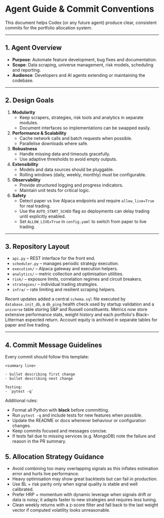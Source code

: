# Agent Guide & Commit Conventions

This document helps Codex (or any future agent) produce clear, consistent commits for the portfolio allocation system.

---

## 1. Agent Overview

- **Purpose**: Automate feature development, bug fixes and documentation.
- **Scope**: Data scraping, universe management, risk models, scheduling and reporting.
- **Audience**: Developers and AI agents extending or maintaining the codebase.

---

## 2. Design Goals

1. **Modularity**
   - Keep scrapers, strategies, risk tools and analytics in separate modules.
   - Document interfaces so implementations can be swapped easily.
2. **Performance & Scalability**
   - Cache network calls and batch requests when possible.
   - Parallelise downloads where safe.
3. **Robustness**
   - Handle missing data and timeouts gracefully.
   - Use adaptive thresholds to avoid empty outputs.
4. **Extensibility**
   - Models and data sources should be pluggable.
   - Rolling windows (daily, weekly, monthly) must be configurable.
5. **Observability**
   - Provide structured logging and progress indicators.
   - Maintain unit tests for critical logic.
6. **Safety**
   - Detect paper vs live Alpaca endpoints and require `allow_live=True` for real trading.
   - Use the `AUTO_START_SCHED` flag so deployments can delay trading until explicitly enabled.
   - Set `ALLOW_LIVE=True` in `config.yaml` to switch from paper to live trading.

---

## 3. Repository Layout

- `api.py` – REST interface for the front end.
- `scheduler.py` – manages periodic strategy execution.
- `execution/` – Alpaca gateway and execution helpers.
- `analytics/` – metric collection and optimisation utilities.
- `risk/` – exposure limits, correlation regimes and circuit breakers.
- `strategies/` – individual trading strategies.
- `infra/` – rate limiting and resilient scraping helpers.

Recent updates added a central `schema.sql` file executed by
`database.init_db`, a `db_ping` health check used by startup validation and a
`universe` table storing S&P and Russell constituents. Metrics now store extensive performance stats, weight history and each portfolio's Black–Litterman expected return. Account equity is archived in separate tables for paper and live trading.

---

## 4. Commit Message Guidelines

Every commit should follow this template:

```
<summary line>

- bullet describing first change
- bullet describing next change

Testing:
- `pytest -q`
```

Additional rules:
- Format all Python with **black** before committing.
- Run `pytest -q` and include tests for new features when possible.
- Update the README or docs whenever behaviour or configuration changes.
- Keep commits focused and messages concise.
- If tests fail due to missing services (e.g. MongoDB) note the failure and
  reason in the PR summary.

## 5. Allocation Strategy Guidance

- Avoid combining too many overlapping signals as this inflates estimation error and hurts live performance.
- Heavy optimisation may show great backtests but can fail in production.
- Use BL + risk parity only when signal quality is stable and well calibrated.
- Prefer HRP + momentum with dynamic leverage when signals drift or data is noisy; it adapts faster to new strategies and requires less tuning.
- Clean weekly returns with a z-score filter and fall back to the last weight
  vector if computed volatility looks unreasonable.
